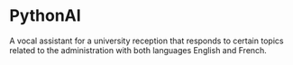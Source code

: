 # PythonAI
A vocal assistant for a university reception that responds to certain topics related to the administration with both languages English and French.

